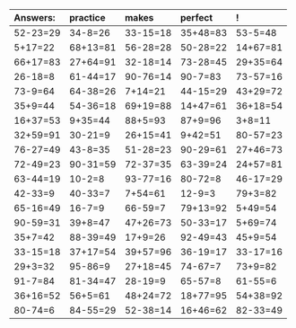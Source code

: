 | Answers: | practice | makes | perfect | ! |
| :--- | :--- | :--- | :--- | :--- |
| 52-23=29 | 34-8=26 | 33-15=18 | 35+48=83 | 53-5=48 | 
| 5+17=22 | 68+13=81 | 56-28=28 | 50-28=22 | 14+67=81 | 
| 66+17=83 | 27+64=91 | 32-18=14 | 73-28=45 | 29+35=64 | 
| 26-18=8 | 61-44=17 | 90-76=14 | 90-7=83 | 73-57=16 | 
| 73-9=64 | 64-38=26 | 7+14=21 | 44-15=29 | 43+29=72 | 
| 35+9=44 | 54-36=18 | 69+19=88 | 14+47=61 | 36+18=54 | 
| 16+37=53 | 9+35=44 | 88+5=93 | 87+9=96 | 3+8=11 | 
| 32+59=91 | 30-21=9 | 26+15=41 | 9+42=51 | 80-57=23 | 
| 76-27=49 | 43-8=35 | 51-28=23 | 90-29=61 | 27+46=73 | 
| 72-49=23 | 90-31=59 | 72-37=35 | 63-39=24 | 24+57=81 | 
| 63-44=19 | 10-2=8 | 93-77=16 | 80-72=8 | 46-17=29 | 
| 42-33=9 | 40-33=7 | 7+54=61 | 12-9=3 | 79+3=82 | 
| 65-16=49 | 16-7=9 | 66-59=7 | 79+13=92 | 5+49=54 | 
| 90-59=31 | 39+8=47 | 47+26=73 | 50-33=17 | 5+69=74 | 
| 35+7=42 | 88-39=49 | 17+9=26 | 92-49=43 | 45+9=54 | 
| 33-15=18 | 37+17=54 | 39+57=96 | 36-19=17 | 33-17=16 | 
| 29+3=32 | 95-86=9 | 27+18=45 | 74-67=7 | 73+9=82 | 
| 91-7=84 | 81-34=47 | 28-19=9 | 65-57=8 | 61-55=6 | 
| 36+16=52 | 56+5=61 | 48+24=72 | 18+77=95 | 54+38=92 | 
| 80-74=6 | 84-55=29 | 52-38=14 | 16+46=62 | 82-33=49 | 
